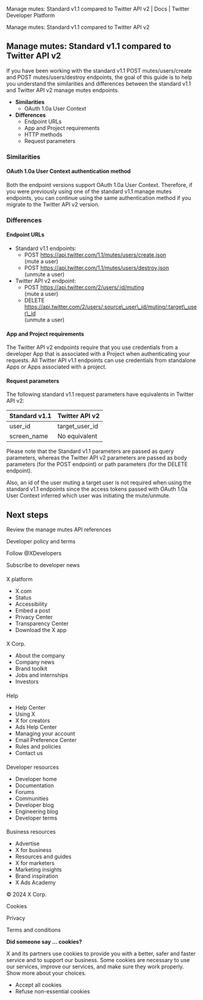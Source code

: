 
Manage mutes: Standard v1.1 compared to Twitter API v2 | Docs | Twitter Developer Platform 

Manage mutes: Standard v1.1 compared to Twitter API v2

Manage mutes: Standard v1.1 compared to Twitter API v2
------------------------------------------------------

If you have been working with the standard v1.1 POST mutes/users/create and POST mutes/users/destroy endpoints, the goal of this guide is to help you understand the similarities and differences between the standard v1.1 and Twitter API v2 manage mutes endpoints.

* **Similarities**
	+ OAuth 1.0a User Context
* **Differences**
	+ Endpoint URLs
	+ App and Project requirements
	+ HTTP methods
	+ Request parameters

### Similarities

#### OAuth 1.0a User Context authentication method

Both the endpoint versions support OAuth 1.0a User Context. Therefore, if you were previously using one of the standard v1.1 manage mutes endpoints, you can continue using the same authentication method if you migrate to the Twitter API v2 version.

### Differences

#### Endpoint URLs

* Standard v1.1 endpoints:
	+ POST https://api.twitter.com/1.1/mutes/users/create.json  
	(mute a user)
	+ POST https://api.twitter.com/1.1/mutes/users/destroy.json  
	(unmute a user)
* Twitter API v2 endpoint:
	+ POST https://api.twitter.com/2/users/:id/muting  
	(mute a user)
	+ DELETE https://api.twitter.com/2/users/:source\_user\_id/muting/:target\_user\_id  
	(unmute a user)

#### App and Project requirements

The Twitter API v2 endpoints require that you use credentials from a developer App that is associated with a Project when authenticating your requests. All Twitter API v1.1 endpoints can use credentials from standalone Apps or Apps associated with a project.  

#### Request parameters

The following standard v1.1 request parameters have equivalents in Twitter API v2:

| Standard v1.1 | Twitter API v2 |
| --- | --- |
| user\_id | target\_user\_id |
| screen\_name | No equivalent |

Please note that the Standard v1.1 parameters are passed as query parameters, whereas the Twitter API v2 parameters are passed as body parameters (for the POST endpoint) or path parameters (for the DELETE endpoint).

Also, an id of the user muting a target user is not required when using the standard v1.1 endpoints since the access tokens passed with OAuth 1.0a User Context inferred which user was initiating the mute/unmute. 

Next steps
----------

Review the manage mutes API references

Developer policy and terms

Follow @XDevelopers

Subscribe to developer news

#### 
 X platform

* X.com
* Status
* Accessibility
* Embed a post
* Privacy Center
* Transparency Center
* Download the X app

#### 
 X Corp.

* About the company
* Company news
* Brand toolkit
* Jobs and internships
* Investors

#### 
 Help

* Help Center
* Using X
* X for creators
* Ads Help Center
* Managing your account
* Email Preference Center
* Rules and policies
* Contact us

#### 
 Developer resources

* Developer home
* Documentation
* Forums
* Communities
* Developer blog
* Engineering blog
* Developer terms

#### 
 Business resources

* Advertise
* X for business
* Resources and guides
* X for marketers
* Marketing insights
* Brand inspiration
* X Ads Academy

 © 2024 X Corp.

Cookies

Privacy

Terms and conditions

**Did someone say … cookies?**  

 X and its partners use cookies to provide you with a better, safer and
 faster service and to support our business. Some cookies are necessary to use
 our services, improve our services, and make sure they work properly.
 Show more about your choices.

* Accept all cookies
* Refuse non-essential cookies